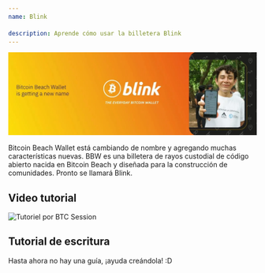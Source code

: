 ```yaml
---
name: Blink

description: Aprende cómo usar la billetera Blink
---
```


![cover](assets/cover.webp)

Bitcoin Beach Wallet está cambiando de nombre y agregando muchas características nuevas. BBW es una billetera de rayos custodial de código abierto nacida en Bitcoin Beach y diseñada para la construcción de comunidades. Pronto se llamará Blink.

## Video tutorial

![Tutoriel por BTC Session](https://youtu.be/q3QwxCd1EZE)

## Tutorial de escritura

Hasta ahora no hay una guía, ¡ayuda creándola! :D
